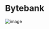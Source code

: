 # Bytebank

![image](https://user-images.githubusercontent.com/98716642/227046731-01ca8e51-8b71-481a-9968-aaf4d787dab2.png)
